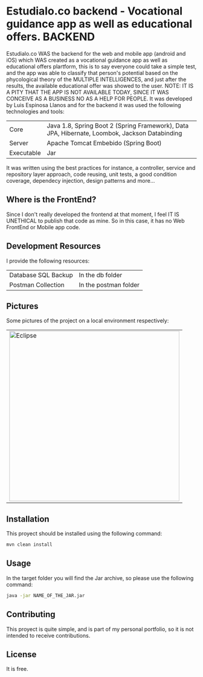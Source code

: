 # Estudialo.co backend - Vocational guidance app as well as educational offers. BACKEND

Estudialo.co WAS the backend for the web and mobile app (android and iOS) which WAS created as a vocational guidance app as well as
educational offers plartform, this is to say everyone could take a simple test, and the app was able to classify that person's potential
based on the phycological theory of the MULTIPLE INTELLIGENCES, and just after the results, the available educational offer was
showed to the user. 
NOTE: IT IS A PITY THAT THE APP IS NOT AVAILABLE TODAY, SINCE IT WAS CONCEIVE AS A BUSINESS NO AS A HELP FOR PEOPLE.
It was developed by Luis Espinosa Llanos and for the backend it was used the following technologies and tools: 

<table style="width:100%">
  <tr>
    <td>
  	Core	
    </td>
    <td>
  	Java 1.8, Spring Boot 2 (Spring Framework), Data JPA, Hibernate, Loombok, Jackson Databinding
    </td>
  </tr>
  <tr>
    <td>
  	Server	
    </td>
    <td>
  	Apache Tomcat Embebido (Spring Boot)
    </td>
  </tr>
  <tr>
    <td>
  	Executable	
    </td>
    <td>
  	Jar
    </td>
  </tr>
</table>

It was written using the best practices for instance, a controller, service and repository layer approach, code reusing, unit tests, 
a good condition coverage, dependecy injection, design patterns and more... 

## Where is the FrontEnd?
Since I don't really developed the frontend at that moment, I feel IT IS UNETHICAL to publish that code as mine. 
So in this case, it has no Web FrontEnd or Mobile app code.


## Development Resources
I provide the following resources:

<table style="width:100%">
  <tr>
    <td>
  	Database SQL Backup	
    </td>
    <td>
	In the db folder
    </td>
  </tr>
  <tr>
    <td>
  	Postman Collection	
    </td>
    <td>
	In the postman folder
    </td>
  </tr>
</table>




## Pictures
Some pictures of the project on a local environment respectively:

<table style="width:100%">
  <tr>
    <td>
  		<img width="450" alt="Eclipse" src="https://user-images.githubusercontent.com/56041525/166122572-f62eccaa-6882-47c9-9753-7560a3a0ceee.png">
	  </td>
  </tr>
</table>

## Installation

This proyect should be installed using the following command:
```bash
mvn clean install
```

## Usage
In the target folder you will find the Jar archive, so please use the following command:

```bash
java -jar NAME_OF_THE_JAR.jar
```

## Contributing
This proyect is quite simple, and is part of my personal portfolio, so it is not intended to receive contributions.


## License
It is free.
